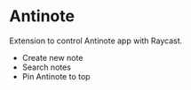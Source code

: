 # Antinote

Extension to control Antinote app with Raycast.
- Create new note
- Search notes
- Pin Antinote to top